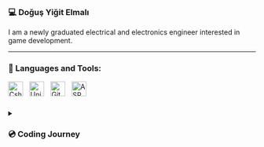 ### 💻 Doğuş Yiğit Elmalı
I am a newly graduated electrical and electronics engineer interested in game development. 

---
### 🧰 Languages and Tools:
<img align="left" alt="Csharp" width="30px" style="padding-right:10px;" src= "https://cdn.jsdelivr.net/gh/devicons/devicon/icons/csharp/csharp-line.svg" />
<img align="left" alt="Unity" width="30px" style="padding-right:10px;" src= "https://cdn.jsdelivr.net/gh/devicons/devicon/icons/unity/unity-original-wordmark.svg" />
<img align="left" alt="GitHub" width="30px" style="padding-right:10px;" src= "https://cdn.jsdelivr.net/gh/devicons/devicon/icons/github/github-original-wordmark.svg" />
<img align="left" alt="ASP.NET" width="30px" style="padding-right:10px;" src="https://cdn.jsdelivr.net/gh/devicons/devicon/icons/aspnet/aspnet-original-wordmark.svg" />

<br />

#

<details>
 <summary><h3>💿 Coding Journey</h3></summary>
 I embarked on my journey as an inexperienced electrical electronics student. As time progressed, I came to the realization that my true passion lay within the realm of gaming. After graduating from university, I decided to elevate my childhood interest in games to a more serious pursuit and delved into the world of game development. I began this exciting path by diving into Unity and learning C#. My enthusiasm for acquiring comprehensive knowledge about the game development universe continues to drive me forward.
